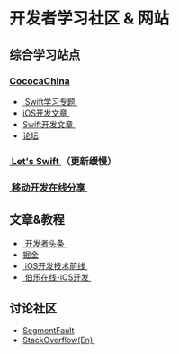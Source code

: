 # 开发者学习社区 & 网站
## 综合学习站点
### [CococaChina][1]
- [ Swift学习专题 ][2]
- [iOS开发文章 ][3]
- [Swift开发文章 ][4]　
- [论坛][5]

### [ Let's Swift ][6]（更新缓慢）
### [ 移动开发在线分享 ][7]

## 文章&教程
- [ 开发者头条 ][8]
- [掘金][9]
- [ iOS开发技术前线 ][10]
- [ 伯乐在线-iOS开发 ][11]

## 讨论社区
- [SegmentFault][12]
- [StackOverflow(En) ][13]


[1]:	http://www.cocoachina.com
[2]:	http://www.cocoachina.com/special/swift/
[3]:	http://www.cocoachina.com/ios/
[4]:	http://www.cocoachina.com/swift/
[5]:	http://www.cocoachina.com/bbs/
[6]:	http://letsswift.com
[7]:	http://www.mobdevgroup.com
[8]:	http://toutiao.io/explore
[9]:	http://gold.xitu.io/app
[10]:	https://github.com/bboyfeiyu/iOS-tech-frontier
[11]:	http://ios.jobbole.com/category/ios-dev/
[12]:	http://segmentfault.com
[13]:	http://stackoverflow.com